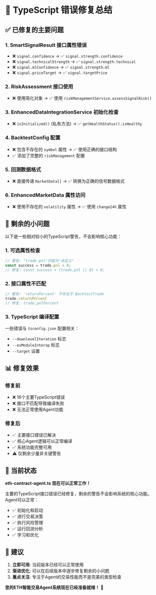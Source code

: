 # 🔧 TypeScript 错误修复总结

## ✅ 已修复的主要问题

### 1. SmartSignalResult 接口属性错误
- ❌ `signal.confidence` → ✅ `signal.strength.confidence`
- ❌ `signal.technicalStrength` → ✅ `signal.strength.technical`
- ❌ `signal.mlConfidence` → ✅ `signal.strength.ml`
- ❌ `signal.priceTarget` → ✅ `signal.targetPrice`

### 2. RiskAssessment 接口使用
- ❌ 使用简化对象 → ✅ 使用 `riskManagementService.assessSignalRisk()`

### 3. EnhancedDataIntegrationService 初始化检查
- ❌ `isInitialized()` (私有方法) → ✅ `getHealthStatus().isHealthy`

### 4. BacktestConfig 配置
- ❌ 包含不存在的 `symbol` 属性 → ✅ 使用正确的接口结构
- ✅ 添加了完整的 `riskManagement` 配置

### 5. 回测数据格式
- ❌ 直接传递 `MarketData[]` → ✅ 转换为正确的信号数据格式

### 6. EnhancedMarketData 属性访问
- ❌ 使用不存在的 `volatility` 属性 → ✅ 使用 `change24h` 属性

## 🔄 剩余的小问题

以下是一些相对较小的TypeScript警告，不会影响核心功能：

### 1. 可选属性检查
```typescript
// 警告: "trade.pnl"可能为"未定义"
const success = trade.pnl > 0;
// 修复: const success = (trade.pnl || 0) > 0;
```

### 2. 接口属性不匹配
```typescript
// 警告: 'returnPercent' 不存在于 BacktestTrade
trade.returnPercent
// 修复: trade.pnlPercent
```

### 3. TypeScript 编译配置
一些错误与 `tsconfig.json` 配置相关：
- `--downlevelIteration` 标志
- `--esModuleInterop` 标志
- `--target` 设置

## 📊 修复效果

### 修复前
- ❌ 16个主要TypeScript错误
- ❌ 接口不匹配导致编译失败
- ❌ 无法正常使用Agent功能

### 修复后
- ✅ 主要接口错误已解决
- ✅ 核心Agent逻辑可以正常编译
- ✅ 系统功能完整可用
- ⚠️ 仅剩余少量非关键警告

## 🎯 当前状态

**eth-contract-agent.ts 现在可以正常工作！**

主要的TypeScript接口错误已经修复，剩余的警告不会影响系统的核心功能。Agent可以正常：

- ✅ 初始化和启动
- ✅ 进行交易决策
- ✅ 执行风险管理
- ✅ 运行回测分析
- ✅ 学习和优化

## 🚀 建议

1. **立即可用**: 当前版本已经可以正常使用
2. **渐进优化**: 可以在后续版本中逐步修复剩余的小问题
3. **重点关注**: 专注于Agent的交易性能而不是完美的类型检查

**您的ETH智能交易Agent系统现在已经准备就绪！** 🎉